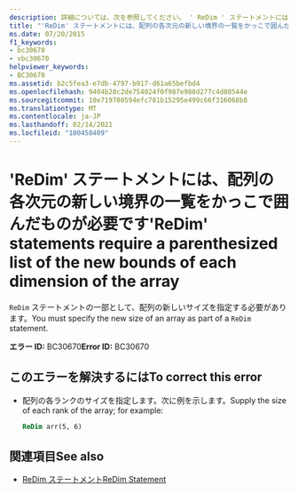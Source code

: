 ```yaml
---
description: 詳細については、次を参照してください。 ' ReDim ' ステートメントには、配列の各次元の新しい境界の一覧をかっこで囲んだものが必要です。
title: "'ReDim' ステートメントには、配列の各次元の新しい境界の一覧をかっこで囲んだものが必要です"
ms.date: 07/20/2015
f1_keywords:
- bc30670
- vbc30670
helpviewer_keywords:
- BC30670
ms.assetid: b2c5fea3-e7db-4797-b917-d61a65befbd4
ms.openlocfilehash: 9404b28c2de754024f0f987e988d277c4d80544e
ms.sourcegitcommit: 10e719780594efc781b15295e499c66f316068b8
ms.translationtype: MT
ms.contentlocale: ja-JP
ms.lasthandoff: 02/14/2021
ms.locfileid: "100458409"
---
```

# <a name="redim-statements-require-a-parenthesized-list-of-the-new-bounds-of-each-dimension-of-the-array"></a><span data-ttu-id="a711e-103">'ReDim' ステートメントには、配列の各次元の新しい境界の一覧をかっこで囲んだものが必要です</span><span class="sxs-lookup"><span data-stu-id="a711e-103">'ReDim' statements require a parenthesized list of the new bounds of each dimension of the array</span></span>

<span data-ttu-id="a711e-104">`ReDim` ステートメントの一部として、配列の新しいサイズを指定する必要があります。</span><span class="sxs-lookup"><span data-stu-id="a711e-104">You must specify the new size of an array as part of a `ReDim` statement.</span></span>  
  
 <span data-ttu-id="a711e-105">**エラー ID:** BC30670</span><span class="sxs-lookup"><span data-stu-id="a711e-105">**Error ID:** BC30670</span></span>  
  
## <a name="to-correct-this-error"></a><span data-ttu-id="a711e-106">このエラーを解決するには</span><span class="sxs-lookup"><span data-stu-id="a711e-106">To correct this error</span></span>  
  
- <span data-ttu-id="a711e-107">配列の各ランクのサイズを指定します。次に例を示します。</span><span class="sxs-lookup"><span data-stu-id="a711e-107">Supply the size of each rank of the array; for example:</span></span>  
  
    ```vb  
    ReDim arr(5, 6)  
    ```  
  
## <a name="see-also"></a><span data-ttu-id="a711e-108">関連項目</span><span class="sxs-lookup"><span data-stu-id="a711e-108">See also</span></span>

- [<span data-ttu-id="a711e-109">ReDim ステートメント</span><span class="sxs-lookup"><span data-stu-id="a711e-109">ReDim Statement</span></span>](../language-reference/statements/redim-statement.md)
